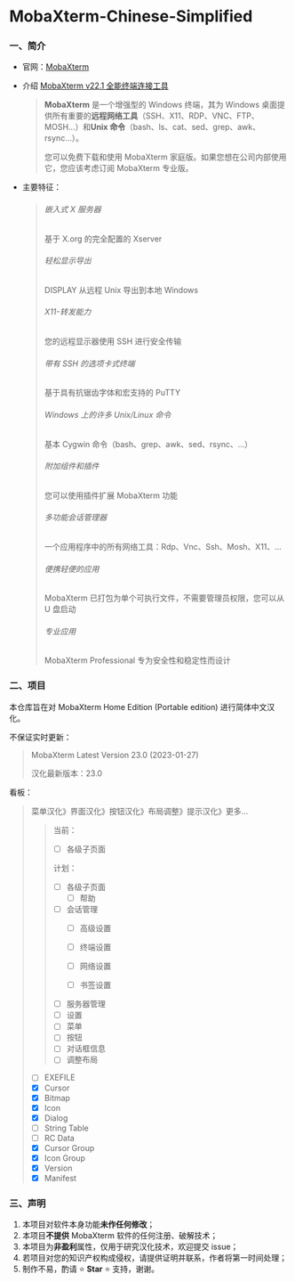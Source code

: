 # MobaXterm-Chinese-Simplified
### 一、简介

- 官网：[MobaXterm](https://mobaxterm.mobatek.net/) 

- 介绍 [MobaXterm v22.1 全能终端连接工具](https://blog.csdn.net/qq_27677599/article/details/126093381)

  > **MobaXterm** 是一个增强型的 Windows 终端，其为 Windows 桌面提供所有重要的**远程网络工具**（SSH、X11、RDP、VNC、FTP、MOSH...）和**Unix 命令**（bash、ls、cat、sed、grep、awk、rsync...）。
  >
  > 您可以免费下载和使用 MobaXterm 家庭版。如果您想在公司内部使用它，您应该考虑订阅 MobaXterm 专业版。

- 主要特征：

  > ###### 嵌入式 X 服务器
  >
  > 基于 X.org 的完全配置的 Xserver
  >
  > ###### 轻松显示导出
  >
  > DISPLAY 从远程 Unix 导出到本地 Windows
  >
  > ###### X11-转发能力
  >
  > 您的远程显示器使用 SSH 进行安全传输
  >
  > ###### 带有 SSH 的选项卡式终端
  >
  > 基于具有抗锯齿字体和宏支持的 PuTTY
  >
  > ###### Windows 上的许多 Unix/Linux 命令
  >
  > 基本 Cygwin 命令（bash、grep、awk、sed、rsync、...）
  >
  > ###### 附加组件和插件
  >
  > 您可以使用插件扩展 MobaXterm 功能
  >
  > ###### 多功能会话管理器
  >
  > 一个应用程序中的所有网络工具：Rdp、Vnc、Ssh、Mosh、X11、...
  >
  > ###### 便携轻便的应用
  >
  > MobaXterm 已打包为单个可执行文件，不需要管理员权限，您可以从 U 盘启动
  >
  > ###### 专业应用
  >
  > MobaXterm Professional 专为安全性和稳定性而设计



### 二、项目

本仓库旨在对 MobaXterm Home Edition (Portable edition) 进行简体中文汉化。

不保证实时更新：

> MobaXterm Latest Version 23.0 (2023-01-27)
>
> 汉化最新版本：23.0

看板：

> 菜单汉化》界面汉化》按钮汉化》布局调整》提示汉化》更多...
>
> > 当前：
> >
> > - [ ] 各级子页面
> >
> > 计划：
> >
> > - [ ] 各级子页面
> >   - [ ] 帮助
> > - [ ] 会话管理
> >   - [ ] 高级设置
> >
> >   - [ ] 终端设置
> >
> >   - [ ] 网络设置
> >
> >   - [ ] 书签设置
> >
> > - [ ] 服务器管理
> > - [ ] 设置
> > - [ ] 菜单
> > - [ ] 按钮
> > - [ ] 对话框信息
> > - [ ] 调整布局
>
> - [ ] EXEFILE
> - [x] Cursor
> - [x] Bitmap
> - [x] Icon
> - [x] Dialog
> - [ ] String Table
> - [ ] RC Data
> - [x] Cursor Group
> - [x] Icon Group
> - [x] Version
> - [x] Manifest



### 三、声明

1. 本项目对软件本身功能**未作任何修改**；
2. 本项目**不提供** MobaXterm 软件的任何注册、破解技术；
3. 本项目为**非盈利**属性，仅用于研究汉化技术，欢迎提交 issue；
4. 若项目对您的知识产权构成侵权，请提供证明并联系，作者将第一时间处理；
5. 制作不易，酌请 :star: **Star** :star:  支持，谢谢。
